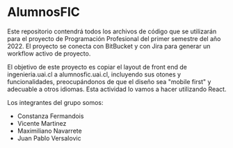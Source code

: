 # AlumnosFIC

Este repositorio contendrá todos los archivos de código que se utilizarán para el proyecto de Programación Profesional del primer semestre del año 2022. El proyecto se conecta con BitBucket y con Jira para generar un workflow activo de proyecto. 

El objetivo de este proyecto es copiar el layout de front end de ingenieria.uai.cl a alumnosfic.uai.cl, incluyendo sus otones y funcionalidades, preocupándonos de que el diseño sea "mobile first" y adecuable a otros idiomas. Esta actividad lo vamos a hacer utilizando React.

Los integrantes del grupo somos:
- Constanza Fermandois
- Vicente Martinez
- Maximiliano Navarrete
- Juan Pablo Versalovic
